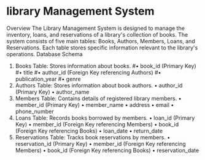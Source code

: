 # library Management System
Overview
The Library Management System is designed to manage the inventory, loans, and reservations of a library's collection of books. The system consists of five main tables: Books, Authors, Members, Loans, and Reservations. Each table stores specific information relevant to the library's operations.
Database Schema
1. Books Table: Stores information about books.
#•	book_id (Primary Key)
#•	title
#•	author_id (Foreign Key referencing Authors)
#•	publication_year
#•	genre
2. Authors Table: Stores information about book authors.
•	author_id (Primary Key)
•	author_name
3. Members Table: Contains details of registered library members.
•	member_id (Primary Key)
•	member_name
•	address
•	email
•	phone_number
4. Loans Table: Records books borrowed by members.
•	loan_id (Primary Key)
•	member_id (Foreign Key referencing Members)
•	book_id (Foreign Key referencing Books)
•	loan_date
•	return_date
5. Reservations Table: Tracks book reservations by members.
•	reservation_id (Primary Key)
•	member_id (Foreign Key referencing Members)
•	book_id (Foreign Key referencing Books)
•	reservation_date

